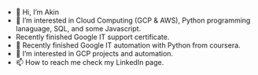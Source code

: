 - 👋 Hi, I’m Akin
- 👀 I’m interested in Cloud Computing (GCP & AWS), Python programming lanaguage, SQL, and some Javascript.
- Recently finished Google IT support certificate.
- 🌱 Recently finished Google IT automation with Python from coursera.
- 💞️ I’m interested in GCP projects and automation.
- 📫 How to reach me check my LinkedIn page.

<!---
Berryakin2010/Berryakin2010 is a ✨ special ✨ repository because its `README.md` (this file) appears on your GitHub profile.
You can click the Preview link to take a look at your changes.
--->
